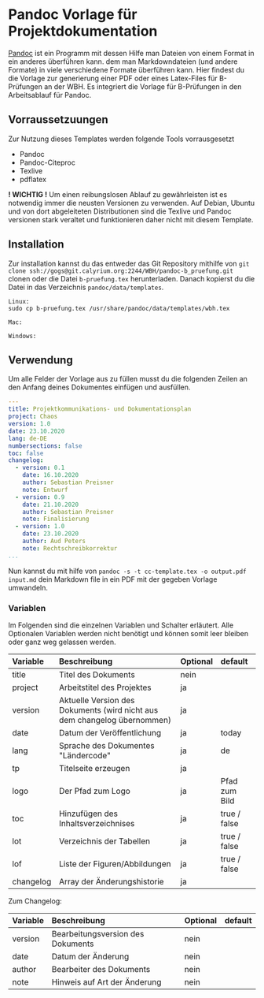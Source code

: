 # Pandoc Vorlage für Projektdokumentation

[Pandoc](https://pandoc.org) ist ein Programm mit dessen Hilfe man Dateien von einem Format in ein anderes überführen kann. dem man Markdowndateien (und andere Formate) in viele verschiedene Formate überführen kann.
Hier findest du die Vorlage zur generierung einer PDF oder eines Latex-Files für B-Prüfungen an der WBH. Es integriert die Vorlage für B-Prüfungen in den Arbeitsablauf für Pandoc.

## Vorraussetzuungen
Zur Nutzung dieses Templates werden folgende Tools vorrausgesetzt

- Pandoc
- Pandoc-Citeproc
- Texlive
- pdflatex

**! WICHTIG !** Um einen reibungslosen Ablauf zu gewährleisten ist es notwendig immer die neusten Versionen zu verwenden. Auf Debian, Ubuntu und von dort abgeleiteten Distributionen sind die Texlive und Pandoc versionen stark veraltet und funktionieren daher nicht mit diesem Template.

## Installation

Zur installation kannst du das entweder das Git Repository mithilfe von `git clone ssh://gogs@git.calyrium.org:2244/WBH/pandoc-b_pruefung.git` clonen oder die Datei `b-pruefung.tex` herunterladen. Danach kopierst du die Datei in das Verzeichnis `pandoc/data/templates`.

```
Linux:
sudo cp b-pruefung.tex /usr/share/pandoc/data/templates/wbh.tex

Mac:

Windows:

```


## Verwendung

Um alle Felder der Vorlage aus zu füllen musst du die folgenden Zeilen an den Anfang deines Dokumentes einfügen und ausfüllen.

```yaml
---
title: Projektkommunikations- und Dokumentationsplan
project: Chaos
version: 1.0
date: 23.10.2020
lang: de-DE
numbersections: false
toc: false
changelog:
  - version: 0.1
    date: 16.10.2020
    author: Sebastian Preisner
    note: Entwurf
  - version: 0.9
    date: 21.10.2020
    author: Sebastian Preisner
    note: Finalisierung
  - version: 1.0
    date: 23.10.2020
    author: Aud Peters
    note: Rechtschreibkorrektur
...
```

Nun kannst du mit hilfe von `pandoc -s -t cc-template.tex -o output.pdf input.md` dein Markdown file in ein PDF mit der gegeben Vorlage umwandeln.

### Variablen

Im Folgenden sind die einzelnen Variablen und Schalter erläutert. Alle Optionalen Variablen werden nicht benötigt und können somit leer bleiben oder ganz weg gelassen werden.

|   Variable    |                     Beschreibung                      | Optional |    default    |
|:------------- |:----------------------------------------------------- |:-------- |:------------- |
| title         | Titel des Dokuments                           | nein     |               |
| project        | Arbeitstitel des Projektes       | ja       |               |
| version       | Aktuelle Version des Dokuments (wird nicht aus dem changelog übernommen)            | ja     |               |
| date          | Datum der Veröffentlichung                            | ja       | today         |
| lang          | Sprache des Dokumentes "Ländercode"                   | ja       | de            |
| tp | Titelseite erzeugen | ja | |
| logo          | Der Pfad zum Logo         | ja       | Pfad zum Bild |
| toc           | Hinzufügen des Inhaltsverzeichnises                   | ja       | true / false  |
| lot           | Verzeichnis der Tabellen                              | ja       | true / false  |
| lof           | Liste der Figuren/Abbildungen                         | ja       | true / false  |
| changelog     | Array der Änderungshistorie   | ja | |


Zum Changelog:

|   Variable    |                     Beschreibung                      | Optional |    default    |
|:------------- |:----------------------------------------------------- |:-------- |:------------- |
| version | Bearbeitungsversion des Dokuments | nein | |
| date | Datum der Änderung | nein | |
| author | Bearbeiter des Dokuments | nein | |
| note | Hinweis auf Art der Änderung | nein | |
